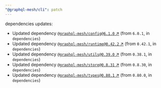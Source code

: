 ```yaml
---
"@graphql-mesh/cli": patch
---
```


dependencies updates: 

- Updated dependency [`@graphql-mesh/config@6.1.0` ↗︎](https://www.npmjs.com/package/@graphql-mesh/config/v/6.1.0) (from `6.0.1`, in `dependencies`)
- Updated dependency [`@graphql-mesh/runtime@0.42.2` ↗︎](https://www.npmjs.com/package/@graphql-mesh/runtime/v/0.42.2) (from `0.42.1`, in `dependencies`)
- Updated dependency [`@graphql-mesh/utils@0.39.0` ↗︎](https://www.npmjs.com/package/@graphql-mesh/utils/v/0.39.0) (from `0.38.1`, in `dependencies`)
- Updated dependency [`@graphql-mesh/store@0.8.31` ↗︎](https://www.npmjs.com/package/@graphql-mesh/store/v/0.8.31) (from `0.8.30`, in `dependencies`)
- Updated dependency [`@graphql-mesh/types@0.80.1` ↗︎](https://www.npmjs.com/package/@graphql-mesh/types/v/0.80.1) (from `0.80.0`, in `dependencies`)
